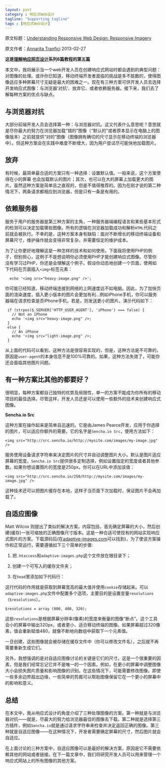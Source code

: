 ```yaml
---
layout: post
category : 响应式Web设计
tagline: "Supporting tagline"
tags : [响应式Web设计]
---
```


原文标题：[Understanding Responsive Web Design: Responsive Imagery](http://www.sitepoint.com/understanding-responsive-web-design-how-to-manage-images/)

原文作者：[Annarita Tranfici](http://www.sitepoint.com/author/atranfici/)                    2013-02-27

**这是[理解响应网页设计](http://www.sitepoint.com/series/understanding-responsive-web-design/)系列6篇教程的第五篇**

本文中，我将展示当一个web开发人员在创建响应式网站时都会遇到的典型问题：对图像的处理。或许你已知道，移动终端开发者面临的挑战是多不胜数的，使得图像适应多种屏幕尺寸无疑是最大的困难之一。现在有三种方案可供开发人员去选择开发响应式图像：与浏览器‘对抗’、放弃它、或者依赖服务器。接下来，我们去了解每种方案的优点与缺点。

<!--break-->

## 与浏览器对抗 ##

大部分前端开发人员会选择第一种：与浏览器对抗。这又代表什么意思呢？意思就是尽你最大的努力在浏览器加载“错的”图像（“默认的”或者原本显示在电脑上的图像版本）之前就提供“对的”图像（图像拥有确切的尺寸显示在移动终端的浏览器中）。但这种方案会在实践中难度不断增大，因为用户尝试尽可能快地加载图片。

## 放弃 ##

有时候，最简单最合适的方案只有一种选择：设置默认值。一般来说，这个方案使得在小的屏幕
也会加载默认的图片；其次，也可以在大的屏幕上加载更大的图片。虽然这种方案是简单且之直观的，但是不值得推荐的。因为在刚才说的第二种情况下，两条请求都相应到浏览器，但是只有一条是有用的。

## 依赖服务器 ##

服务于用户的服务器是第三种方案的主角，一种服务器端编程语言和某些基本形式的检测可以决定加载哪些图像。所有的逻辑在浏览器加载成功和解析`HTML`代码之前就会被执行。不幸的是，这种方案本身有缺陷：面对不断增长的移动终端设备和屏幕尺寸，维护操作就会变得非常复杂，并需要恒定的维护成本。

为了让你更好地理解这是一种怎样的技术和如何使用，下面我将使用PHP的例子，但别担心，这例子不是想说明你必须使用PHP才能创建响应式图像。尽管你没有学习过PHP，你还是会理解这个例子。假设你动态地创建一个页面，使用如下代码在页面插入`<img>`标签元素：

      echo '<img src="heavy-image.png" />';

你可能已经知道，移动终端连接到网络的上网速度远不如电脑。因此，为了加快页面的渲染速度，插入更小版本的图片会更加有利...例如iPhone手机，你可以服务器端在请求检查是否iPhone手机，若是，则发送更小的图片。演示代码如下：

     if (strpos($_SERVER['HTTP_USER_AGENT'], 'iPhone') === false) {
       // Not an iPhone
       echo '<img src="heavy-image.png" />;
     }
     else {
       // An iPhone
       echo '<img src="light-image.png" />;
     }

从上面的代码可以看到，这种方法是很容易实现的，但是，这种方法是不可靠的，原因是`user-agent`的本身信息不是100%可靠的。如果，这种方法失效了，可能你还会面临其他图片问题。

## 有一种方案比其他的都要好？ ##

很明显，每种方案都自己独特的优势及局限性，单一的方案不能成为你所有的移动项目的最佳选择。尽管这样，开发人员还是可以使用一些额外的技术来创建响应式图像。

**Sencha.io Src**

这种方案在操作起来是简单且迅速的。它是由James Pearce开发，应用于你选择的图片，可以适应你额外的需要。它的名字是`Sencha.io Src`，使用方法如下：

    <img src="http://src.sencha.io/http://mysite.com/images/my-image.jpg" />

服务使用设备请求字符串来决定图片的尺寸并自动调整图片大小。默认是图片适应屏幕的宽度，`Sencha.io Src`提供很多定制选择，例如设置指定的宽度或者其他参数。如果你想设置图片的宽度是250px，你可以在URL中添加该值：

    <img src="http://src.sencha.io/250/http://mysite.com/images/my-image.jpg" />

这种技术还可以把图片缓存在本地，这样子当页面下次加载时，保证图片不会再加载了。

## 自适应图像 ##

Matt Wilcox 则提出了类似的解决方案。内容包括，首先确定屏幕的大小，然后创建(缓存)一张可缩放的正确图像尺寸版本。这是一种合适可使现有的网站实现响应式图片的方案。下载源码后(在[adaptive-images.com](http://adaptive-images.com/)可以找到)，为了使该方案操作和正常运行，需要遵循如下三个简单的步骤:

1. 把`.htaccess`和`adaptive-images.php`这个文件放在根目录下；
2. 创建一个可写入的缓存文件夹；
3. 在`head`里添加如下代码行：

    <script>document.cookie='resolution='+Math.max(screen.width,screen.height)+'; path=/';</script>

这行代码的作用就是获取到屏幕宽高的最大值并使用`cookie`存储起来。可以`adaptive-images.php`文件中配置多个选项，主要目的是设置变量`resolutions`（`$resolutions`）。

    $resolutions = array (800, 480, 320);

这些`resolutions`是根据屏幕分辨率(像素)的宽度来衡量的图像“断点”。这个工具会小的屏幕中输出320px，或者更小、适合移动终端的图像。如果屏幕超过320像素，值会重新赋值480，就像不断地向数组中获取下一个元素值。

一旦创建，这些图像就会被存储在缓存文件中（你可以修改文件名），之后就不再需要重新生成它们。

另外，我想强调的是对自适应图像讨论的关键是它们的尺寸。这是一个很重要的因素，但是我们经常忘记它并不是唯一的一个因素。例如，在更小的屏幕中调整图像大小会损失图片质量和影响图像的识别。在这些情况下，可能需要修改图像。即使一些多余边界超出边缘，一些简单的剪裁可以帮助图像保留它在一个更小的屏幕中的影响和意义。

## 总结 ##

在本文中，我从响应式设计的角度介绍了三种处理图像的方案。第一种就是与浏览器对抗——就是，尽最大的努力给浏览器最佳的图像去下载。第二种就是选择第三方插件，例如`Sencha.io`就是通过请求字符串来检查并决定返回正确的图像。第三种就是自适应图像——在这种情况下，开发者需要确定屏幕的尺寸，然后图片就会自适应。

在上面讨论的三种方案中，自适应图像可以是最好的解决方案，原因是它不需要依赖其他的网站或者链接。在下一篇文章中，我们将研究开发人员可以用来管理一个响应式网站上的所有图像的其他方案。




